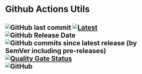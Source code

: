# Github Actions Utils


![GitHub last commit](https://img.shields.io/github/last-commit/heitorpolidoro/github_actions_utils)
[![Latest](https://img.shields.io/github/release/heitorpolidoro/github_actions_utils.svg?label=latest)](https://github.com/heitorpolidoro/github_actions_utils/releases/latest)
![GitHub Release Date](https://img.shields.io/github/release-date/heitorpolidoro/github_actions_utils)
![GitHub commits since latest release (by SemVer including pre-releases)](https://img.shields.io/github/commits-since/heitorpolidoro/github_actions_utils/latest)<br>
[![Quality Gate Status](https://sonarcloud.io/api/project_badges/measure?project=heitorpolidoro_github_actions_utils&metric=alert_status)](https://sonarcloud.io/summary/new_code?id=heitorpolidoro_github_actions_utils)<br>
![GitHub](https://img.shields.io/github/license/heitorpolidoro/github_actions_utils)
---


[//]: # (### Log Utils)

[//]: # (#### github group decorator)

[//]: # (```python)

[//]: # (from github_actions_utils.log_utils import github_group)

[//]: # ()
[//]: # (@github_group&#40;"foo"&#41;)

[//]: # (def foo&#40;&#41;:)

[//]: # (    code)

[//]: # (```)

[//]: # (Will produce in github action log)

[//]: # (```log)

[//]: # (▸ foo)

[//]: # (```)

[//]: # (You can use the function parameters as input like:)

[//]: # (```python)

[//]: # (@github_group&#40;"Running $cmd"&#41;)

[//]: # (def run&#40;cmd&#41;:)

[//]: # (    code)

[//]: # (```)

[//]: # (When your code calls the `run` function will print user the value from `cmd` parameter:)

[//]: # (```python)

[//]: # (run&#40;"nice command"&#41;)

[//]: # (```)

[//]: # (```log)

[//]: # (▸ Running nice command)

[//]: # (```)

[//]: # (Even if the value is an object and you want a value from the object attribute:)

[//]: # (```python)

[//]: # (@github_group&#40;"Hello $&#40;person.name&#41;"&#41;)

[//]: # (def hello&#40;person&#41;:)

[//]: # (    code)

[//]: # (```)

[//]: # (```python)

[//]: # (p = Person&#40;name="Heitor"&#41;)

[//]: # (hello&#40;p&#41;)

[//]: # (```)

[//]: # (```log)

[//]: # (▸ Hello Heitor)

[//]: # (```)
